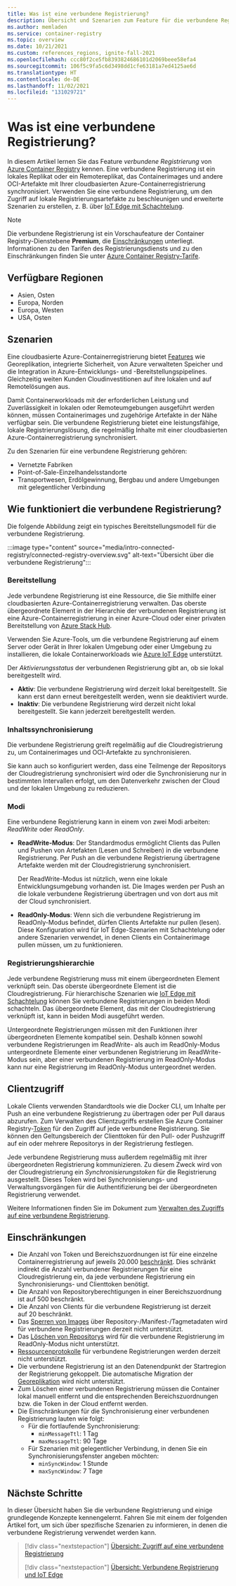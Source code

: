 ```yaml
---
title: Was ist eine verbundene Registrierung?
description: Übersicht und Szenarien zum Feature für die verbundene Registrierung von Azure Container Registry
ms.author: memladen
ms.service: container-registry
ms.topic: overview
ms.date: 10/21/2021
ms.custom: references_regions, ignite-fall-2021
ms.openlocfilehash: ccc80f2ce5fb8393824686101d2069beee58efa4
ms.sourcegitcommit: 106f5c9fa5c6d3498dd1cfe63181a7ed4125ae6d
ms.translationtype: HT
ms.contentlocale: de-DE
ms.lasthandoff: 11/02/2021
ms.locfileid: "131029721"
---
```

# <a name="what-is-a-connected-registry"></a>Was ist eine verbundene Registrierung? 

In diesem Artikel lernen Sie das Feature *verbundene Registrierung* von [Azure Container Registry](container-registry-intro.md) kennen. Eine verbundene Registrierung ist ein lokales Replikat oder ein Remotereplikat, das Containerimages und andere OCI-Artefakte mit Ihrer cloudbasierten Azure-Containerregistrierung synchronisiert. Verwenden Sie eine verbundene Registrierung, um den Zugriff auf lokale Registrierungsartefakte zu beschleunigen und erweiterte Szenarien zu erstellen, z. B. über [IoT Edge mit Schachtelung](../iot-edge/tutorial-nested-iot-edge.md).

> [!NOTE]
> Die verbundene Registrierung ist ein Vorschaufeature der Container Registry-Dienstebene **Premium**, die [Einschränkungen](#limitations) unterliegt. Informationen zu den Tarifen des Registrierungsdiensts und zu den Einschränkungen finden Sie unter [Azure Container Registry-Tarife](container-registry-skus.md).

## <a name="available-regions"></a>Verfügbare Regionen

* Asien, Osten
* Europa, Norden
* Europa, Westen
* USA, Osten

## <a name="scenarios"></a>Szenarien

Eine cloudbasierte Azure-Containerregistrierung bietet [Features](container-registry-intro.md#key-features) wie Georeplikation, integrierte Sicherheit, von Azure verwalteten Speicher und die Integration in Azure-Entwicklungs- und -Bereitstellungspipelines. Gleichzeitig weiten Kunden Cloudinvestitionen auf ihre lokalen und auf Remotelösungen aus.

Damit Containerworkloads mit der erforderlichen Leistung und Zuverlässigkeit in lokalen oder Remoteumgebungen ausgeführt werden können, müssen Containerimages und zugehörige Artefakte in der Nähe verfügbar sein. Die verbundene Registrierung bietet eine leistungsfähige, lokale Registrierungslösung, die regelmäßig Inhalte mit einer cloudbasierten Azure-Containerregistrierung synchronisiert.

Zu den Szenarien für eine verbundene Registrierung gehören:

* Vernetzte Fabriken
* Point-of-Sale-Einzelhandelsstandorte
* Transportwesen, Erdölgewinnung, Bergbau und andere Umgebungen mit gelegentlicher Verbindung

## <a name="how-does-the-connected-registry-work"></a>Wie funktioniert die verbundene Registrierung?

Die folgende Abbildung zeigt ein typisches Bereitstellungsmodell für die verbundene Registrierung.

:::image type="content" source="media/intro-connected-registry/connected-registry-overview.svg" alt-text="Übersicht über die verbundene Registrierung":::

### <a name="deployment"></a>Bereitstellung

Jede verbundene Registrierung ist eine Ressource, die Sie mithilfe einer cloudbasierten Azure-Containerregistrierung verwalten. Das oberste übergeordnete Element in der Hierarchie der verbundenen Registrierung ist eine Azure-Containerregistrierung in einer Azure-Cloud oder einer privaten Bereitstellung von [Azure Stack Hub](/azure-stack/operator/azure-stack-overview).

Verwenden Sie Azure-Tools, um die verbundene Registrierung auf einem Server oder Gerät in Ihrer lokalen Umgebung oder einer Umgebung zu installieren, die lokale Containerworkloads wie [Azure IoT Edge](../iot-edge/tutorial-nested-iot-edge.md) unterstützt.

Der *Aktivierungsstatus* der verbundenen Registrierung gibt an, ob sie lokal bereitgestellt wird.

* **Aktiv**: Die verbundene Registrierung wird derzeit lokal bereitgestellt. Sie kann erst dann erneut bereitgestellt werden, wenn sie deaktiviert wurde. 
* **Inaktiv**: Die verbundene Registrierung wird derzeit nicht lokal bereitgestellt. Sie kann jederzeit bereitgestellt werden.  
 
### <a name="content-synchronization"></a>Inhaltssynchronisierung

Die verbundene Registrierung greift regelmäßig auf die Cloudregistrierung zu, um Containerimages und OCI-Artefakte zu synchronisieren. 

Sie kann auch so konfiguriert werden, dass eine Teilmenge der Repositorys der Cloudregistrierung synchronisiert wird oder die Synchronisierung nur in bestimmten Intervallen erfolgt, um den Datenverkehr zwischen der Cloud und der lokalen Umgebung zu reduzieren.

### <a name="modes"></a>Modi

Eine verbundene Registrierung kann in einem von zwei Modi arbeiten: *ReadWrite* oder *ReadOnly*.

- **ReadWrite-Modus**: Der Standardmodus ermöglicht Clients das Pullen und Pushen von Artefakten (Lesen und Schreiben) in die verbundene Registrierung. Per Push an die verbundene Registrierung übertragene Artefakte werden mit der Cloudregistrierung synchronisiert. 
        
  Der ReadWrite-Modus ist nützlich, wenn eine lokale Entwicklungsumgebung vorhanden ist. Die Images werden per Push an die lokale verbundene Registrierung übertragen und von dort aus mit der Cloud synchronisiert.

- **ReadOnly-Modus**: Wenn sich die verbundene Registrierung im ReadOnly-Modus befindet, dürfen Clients Artefakte nur pullen (lesen). Diese Konfiguration wird für IoT Edge-Szenarien mit Schachtelung oder andere Szenarien verwendet, in denen Clients ein Containerimage pullen müssen, um zu funktionieren.

### <a name="registry-hierarchy"></a>Registrierungshierarchie

Jede verbundene Registrierung muss mit einem übergeordneten Element verknüpft sein. Das oberste übergeordnete Element ist die Cloudregistrierung. Für hierarchische Szenarien wie [IoT Edge mit Schachtelung](overview-connected-registry-and-iot-edge.md) können Sie verbundene Registrierungen in beiden Modi schachteln. Das übergeordnete Element, das mit der Cloudregistrierung verknüpft ist, kann in beiden Modi ausgeführt werden. 

Untergeordnete Registrierungen müssen mit den Funktionen ihrer übergeordneten Elemente kompatibel sein. Deshalb können sowohl verbundene Registrierungen im ReadWrite- als auch im ReadOnly-Modus untergeordnete Elemente einer verbundenen Registrierung im ReadWrite-Modus sein, aber einer verbundenen Registrierung im ReadOnly-Modus kann nur eine Registrierung im ReadOnly-Modus untergeordnet werden.  

## <a name="client-access"></a>Clientzugriff

Lokale Clients verwenden Standardtools wie die Docker CLI, um Inhalte per Push an eine verbundene Registrierung zu übertragen oder per Pull daraus abzurufen. Zum Verwalten des Clientzugriffs erstellen Sie Azure Container Registry-[Token][repository-scoped-permissions] für den Zugriff auf jede verbundene Registrierung. Sie können den Geltungsbereich der Clienttoken für den Pull- oder Pushzugriff auf ein oder mehrere Repositorys in der Registrierung festlegen.

Jede verbundene Registrierung muss außerdem regelmäßig mit ihrer übergeordneten Registrierung kommunizieren. Zu diesem Zweck wird von der Cloudregistrierung ein *Synchronisierungstoken* für die Registrierung ausgestellt. Dieses Token wird bei Synchronisierungs- und Verwaltungsvorgängen für die Authentifizierung bei der übergeordneten Registrierung verwendet.

Weitere Informationen finden Sie im Dokument zum [Verwalten des Zugriffs auf eine verbundene Registrierung][overview-connected-registry-access].

## <a name="limitations"></a>Einschränkungen

- Die Anzahl von Token und Bereichszuordnungen ist für eine einzelne Containerregistrierung auf jeweils 20.000 [beschränkt](container-registry-skus.md). Dies schränkt indirekt die Anzahl verbundener Registrierungen für eine Cloudregistrierung ein, da jede verbundene Registrierung ein Synchronisierungs- und Clienttoken benötigt.
- Die Anzahl von Repositoryberechtigungen in einer Bereichszuordnung ist auf 500 beschränkt.
- Die Anzahl von Clients für die verbundene Registrierung ist derzeit auf 20 beschränkt.
- Das [Sperren von Images](container-registry-image-lock.md) über Repository-/Manifest-/Tagmetadaten wird für verbundene Registrierungen derzeit nicht unterstützt.
- Das [Löschen von Repositorys](container-registry-delete.md) wird für die verbundene Registrierung im ReadOnly-Modus nicht unterstützt.
- [Ressourcenprotokolle](monitor-service-reference.md#resource-logs) für verbundene Registrierungen werden derzeit nicht unterstützt.
- Die verbundene Registrierung ist an den Datenendpunkt der Startregion der Registrierung gekoppelt. Die automatische Migration der [Georeplikation](container-registry-geo-replication.md) wird nicht unterstützt.
- Zum Löschen einer verbundenen Registrierung müssen die Container lokal manuell entfernt und die entsprechenden Bereichszuordnungen bzw. die Token in der Cloud entfernt werden.
- Die Einschränkungen für die Synchronisierung einer verbundenen Registrierung lauten wie folgt:
  - Für die fortlaufende Synchronisierung:
    - `minMessageTtl`: 1 Tag
    - `maxMessageTtl`: 90 Tage
  - Für Szenarien mit gelegentlicher Verbindung, in denen Sie ein Synchronisierungsfenster angeben möchten:
    - `minSyncWindow`: 1 Stunde
    - `maxSyncWindow`: 7 Tage

## <a name="next-steps"></a>Nächste Schritte

In dieser Übersicht haben Sie die verbundene Registrierung und einige grundlegende Konzepte kennengelernt. Fahren Sie mit einem der folgenden Artikel fort, um sich über spezifische Szenarien zu informieren, in denen die verbundene Registrierung verwendet werden kann.

> [!div class="nextstepaction"]
> [Übersicht: Zugriff auf eine verbundene Registrierung][overview-connected-registry-access]
> 
> [!div class="nextstepaction"]
> [Übersicht: Verbundene Registrierung und IoT Edge][overview-connected-registry-and-iot-edge]

<!-- LINKS - internal -->
[overview-connected-registry-access]:overview-connected-registry-access.md
[overview-connected-registry-and-iot-edge]:overview-connected-registry-and-iot-edge.md
[repository-scoped-permissions]: container-registry-repository-scoped-permissions.md
